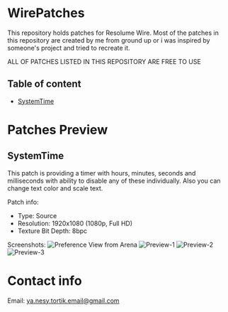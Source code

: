 # WirePatches

This repository holds patches for Resolume Wire.
Most of the patches in this repository are created by me from ground up or i was inspired by someone's project and tried to recreate it.

ALL OF PATCHES LISTED IN THIS REPOSITORY ARE FREE TO USE

## Table of content
- [SystemTime](#systemtime)


# Patches Preview

## SystemTime
This patch is providing a timer with hours, minutes, seconds and milliseconds with ability to disable any of these individually. Also you can change text color and scale text.

Patch info:
* Type: Source
* Resolution: 1920x1080 (1080p, Full HD)
* Texture Bit Depth: 8bpc

Screenshots:
![Preference View from Arena](https://github.com/YaNesyTortiK/WirePatches/img/SystemTime/Arena-Properties.png?raw=true)
![Preview-1](https://github.com/YaNesyTortiK/WirePatches/img/SystemTime/Preview-1.png?raw=true)
![Preview-2](https://github.com/YaNesyTortiK/WirePatches/img/SystemTime/Preview-2.png?raw=true)
![Preview-3](https://github.com/YaNesyTortiK/WirePatches/img/SystemTime/Preview-3.png?raw=true)

# Contact info
Email: [ya.nesy.tortik.email@gmail.com](mailto:ya.nesy.tortik.email@gmail.com)